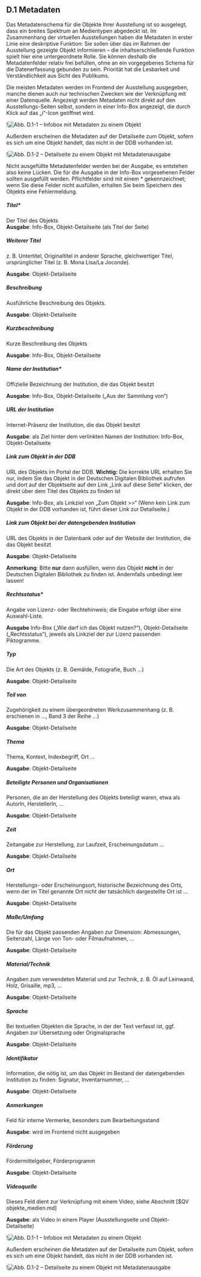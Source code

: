 ## D.1 Metadaten

Das Metadatenschema für die Objekte Ihrer Ausstellung ist so ausgelegt, dass ein breites Spektrum an Medientypen abgedeckt ist. Im Zusammenhang der virtuellen Ausstellungen haben die Metadaten in erster Linie eine deskriptive Funktion: Sie sollen über das im Rahmen der Ausstellung gezeigte Objekt informieren – die inhaltserschließende Funktion spielt hier eine untergeordnete Rolle. Sie können deshalb die Metadatenfelder relativ frei befüllen, ohne an ein vorgegebenes Schema für die Datenerfassung gebunden zu sein. Priorität hat die Lesbarkeit und Verständlichkeit aus Sicht des Publikums.

Die meisten Metadaten werden im Frontend der Ausstellung ausgegeben, manche dienen auch nur technischen Zwecken wie der Verknüpfung mit einer Datenquelle. Angezeigt werden Metadaten nicht direkt auf den Ausstellungs-Seiten selbst, sondern in einer Info-Box angezeigt, die durch Klick auf das „i“-Icon geöffnet wird. 

!![Abb. D.1-1 – Infobox mit Metadaten zu einem Objekt][D-1_1]

Außerdem erscheinen die Metadaten auf der Detailseite zum Objekt, sofern es sich um eine Objekt handelt, das nicht in der DDB vorhanden ist.

!![Abb. D.1-2 – Detailseite zu einem Objekt mit Metadatenausgabe][D-1_2]

Nicht ausgefüllte Metadatenfelder werden bei der Ausgabe, es entstehen also keine Lücken. Die für die Ausgabe in der Info-Box vorgesehenen Felder sollten ausgefüllt werden. Pflichtfelder sind mit einem * gekennzeichnet; wenn Sie diese Felder nicht ausfüllen, erhalten Sie beim Speichern des Objekts eine Fehlermeldung.

##### Titel*

Der Titel des Objekts  
**Ausgabe**: Info-Box, Objekt-Detailseite (als Titel der Seite)

##### Weiterer Titel

z. B. Untertitel, Originaltitel in anderer Sprache, gleichwertiger Titel, ursprünglicher Titel (z. B. Mona Lisa/La Joconde).

**Ausgabe**: Objekt-Detailseite

##### Beschreibung

Ausführliche Beschreibung des Objekts.

**Ausgabe**: Objekt-Detailseite

##### Kurzbeschreibung

Kurze Beschreibung des Objekts

**Ausgabe**: Info-Box, Objekt-Detailseite

##### Name der Institution*

Offizielle Bezeichnung der Institution, die das Objekt besitzt

**Ausgabe**: Info-Box, Objekt-Detailseite („Aus der Sammlung von“)

##### URL der Institution

Internet-Präsenz der Institution, die das Objekt besitzt

**Ausgabe**: als Ziel hinter dem verlinkten Namen der Institution: Info-Box, Objekt-Detailseite

##### Link zum Objekt in der DDB

URL des Objekts im Portal der DDB. **Wichtig:** Die korrekte URL erhalten Sie nur, indem Sie das Objekt in der Deutschen Digitalen Bibliothek aufrufen und dort auf der Objektseite auf den Link „Link auf diese Seite“ klicken, der direkt über dem Titel des Objekts zu finden ist

**Ausgabe**: Info-Box, als Linkziel von „Zum Objekt >>“ (Wenn kein Link zum Objekt in der DDB vorhanden ist, führt dieser Link zur Detailseite.)

##### Link zum Objekt bei der datengebenden Institution

URL des Objekts in der Datenbank oder auf der Website der Institution, die das Objekt besitzt

**Ausgabe**: Objekt-Detailseite 

**Anmerkung**: Bitte **nur** dann ausfüllen, wenn das Objekt **nicht** in der Deutschen Digitalen Bibliothek zu finden ist. Andernfalls unbedingt leer lassen!

##### Rechtsstatus*

Angabe von Lizenz- oder Rechtehinweis; die Eingabe erfolgt über eine Auswahl-Liste.

**Ausgabe** Info-Box („Wie darf ich das Objekt nutzen?“), Objekt-Detailseite („Rechtsstatus“), jeweils als Linkziel der zur Lizenz passenden Piktogramme.

##### Typ

Die Art des Objekts (z. B. Gemälde, Fotografie, Buch ...)

**Ausgabe**: Objekt-Detailseite  

##### Teil von

Zugehörigkeit zu einem übergeordneten Werkzusammenhang (z. B. erschienen in ..., Band 3 der Reihe ...)

**Ausgabe**: Objekt-Detailseite

##### Thema

Thema, Kontext, Indexbegriff, Ort ...

**Ausgabe**: Objekt-Detailseite

##### Beteiligte Personen und Organisationen

Personen, die an der Herstellung des Objekts beteiligt waren, etwa als AutorIn, HerstellerIn, ... 

**Ausgabe**: Objekt-Detailseite

##### Zeit

Zeitangabe zur Herstellung, zur Laufzeit, Erscheinungsdatum ...

**Ausgabe**: Objekt-Detailseite

##### Ort

Herstellungs- oder Erscheinungsort, historische Bezeichnung des Orts, wenn der im Titel genannte Ort nicht der tatsächlich dargestellte Ort ist ...

**Ausgabe**: Objekt-Detailseite

##### Maße/Umfang

Die für das Objekt passenden Angaben zur Dimension: Abmessungen, Seitenzahl, Länge von Ton- oder Filmaufnahmen, ...  

**Ausgabe**: Objekt-Detailseite

##### Material/Technik

Angaben zum verwendeten Material und zur Technik, z. B. Öl auf Leinwand, Holz, Grisaille, mp3, ...

**Ausgabe**: Objekt-Detailseite

##### Sprache

Bei textuellen Objekten die Sprache, in der der Text verfasst ist, ggf. Angaben zur Übersetzung oder Originalsprache 

**Ausgabe**: Objekt-Detailseite

##### Identifikator

Information, die nötig ist, um das Objekt im Bestand der datengebenden Institution zu finden: Signatur, Inventarnummer, ...

**Ausgabe**: Objekt-Detailseite

##### Anmerkungen

Feld für interne Vermerke, besonders zum Bearbeitungsstand  

**Ausgabe**: wird im Frontend nicht ausgegeben

##### Förderung

Fördermittelgeber, Förderprogramm

**Ausgabe**: Objekt-Detailseite

##### Videoquelle

Dieses Feld dient zur Verknüpfung mit einem Video, siehe Abschnitt [$QV objekte_medien.md]

**Ausgabe**: als Video in einem Player (Ausstellungseite und Objekt-Detailseite)

!![Abb. D.1-1 – Infobox mit Metadaten zu einem Objekt][D-1_1]

Außerdem erscheinen die Metadaten auf der Detailseite zum Objekt, sofern es sich um eine Objekt handelt, das nicht in der DDB vorhanden ist.

!![Abb. D.1-2 – Detailseite zu einem Objekt mit Metadatenausgabe][D-1_2]

[D-1_1]: img/D-1_1.jpg "Abb. D.1-1 – Infobox mit Metadaten zu einem Objekt"
[D-1_2]: img/C-1_2.jpg "Abb. D.1-2 – Detailseite zu einem Objekt mit Metadatenausgabe"